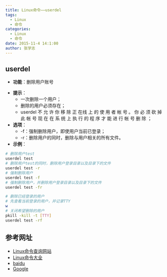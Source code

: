 ```yaml
---
title: Linux命令——userdel
tags: 
  - Linux
  - 命令
categories:
  - Linux
  - 命令
date: 2015-11-4 14:1:00
author: 张学志
---
```





## userdel 
* **功能**：删除用户账号

<!-- more -->

* **提示**：
	* 一次删除一个用户；
	* 删除的用户必须存在；
	* userdel 不 允 许 你 移 除 正 在线 上 的 使 用 者 帐 号 。 你 必 须 砍 掉 此 帐 号 现 在 在 系 统 上 执 行 的 程 序 才 能 进 行 帐 号 删 除 ；
* **选项**： 
	* -f：强制删除用户，即使用户当前已登录；
	*  -r：删除用户的同时，删除与用户相关的所有文件。
* **示例**：
```bash
# 删除用户test
userdel test 
# 删除用户test的同时，删除用户登录目录以及目录下的文件
userdel test -r 
# 强制删除用户
userdel test -f 
# 强制删除用户，并删除用户登录目录以及目录下的文件
userdel test -fr

# 删除已经登录的用户
# 先查看当前登录的用户，并记录TTY
w
# 关闭希望删除的用户
pkill -kill -t [TTY]
userdel test -rf
```



## 参考网址
* [Linux命令查询网站](http://www.lx138.com/)
* [Linux命令大全](http://man.linuxde.net/)
* [baidu](http://baidu.com/)
* [Google](http://google.com.hk)